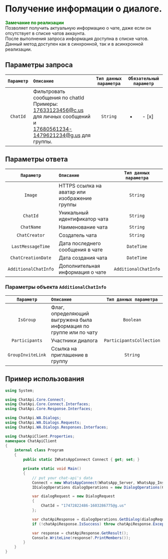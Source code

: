 # Получение информации о диалоге.
**<span style="color:green">Замечание по реализации</span>** <br/> 
Позволяет получить актуальную информацию о чате, даже если он отсутствует в списке чатов аккаунта. <br/> 
После выполнения запроса информация доступна в списке чатов.<br/>
Данный метод доступен как в синхронной, так и в асинхронной реализации.

## Параметры запроса
| `Параметр` | `Описание`                        | `Тип данных параметра` | `Обязательный параметр` |
|:----------:|:----------------------------------|:----------------------:|:-----------------------:|
|  `ChatId`  | Фильтровать сообщения по chatId <br/> Примеры: <br/> 17633123456@c.us для личных сообщений и <br/> 17680561234-1479621234@g.us для группы. | `String` | <ul><li>- [x] </li></ul> |


## Параметры ответа

|  `Параметр`           | `Описание`                                            | `Тип данных параметра` | 
|:---------------------:|:------------------------------------------------------|:----------------------:|
| `Image`               | HTTPS ссылка на аватар или изображение группы         | `String`
| `ChatId`              | Уникальный идентификатор чата                         | `String`
| `ChatName`            | Наименование чата                                     | `String`
| `ChatCreator`         | Создатель чата                                        | `String`
| `LastMessageTime`     | Дата последнего сообщения в чате                      | `DateTime`
| `ChatCreationDate`    | Дата создания чата                                    | `DateTime`
| `AdditionalChatInfo`  | Дополнительная информация о чате                      | `AdditionalChatInfo`

###  Параметры объекта `AdditionalChatInfo`

|  `Параметр`   | `Описание`                        | `Тип данных параметра`  | 
|:-------------:|:----------------------------------|:-----------------------:|
| `IsGroup`| Флаг, определяющий выгружена была информация по группе или по чату | `Boolean`|
| `Participants`| Участники диалога                 | `ParticipantsCollection`|
| `GroupInviteLink`| Ссылка на приглашение в группу | `String`|


## Пример использования
```csharp
using System;

using ChatApi.Core.Connect;
using ChatApi.Core.Connect.Interfaces;
using ChatApi.Core.Response.Interfaces;

using ChatApi.WA.Dialogs;
using ChatApi.WA.Dialogs.Requests;
using ChatApi.WA.Dialogs.Responses.Interfaces;

using ChatApiClient.Properties;
namespace ChatApiClient
{
    internal class Program
    {
        public static IWhatsAppConnect Connect { get; set; }

        private static void Main()
        {
            // put your chat-api's data
            Connect = new WhatsAppConnect(WhatsApp_Server, WhatsApp_Instance, WhatsApp_Token); 
            IDialogOperations dialogOperations = new DialogOperations(Connect);

            var dialogRequest = new DialogRequest
            {
                ChatId = "17472822486-1603286775@g.us"
            };

            var chatApiResponse = dialogOperations.GetDialog(dialogRequest);
            if (!chatApiResponse.IsSuccess) throw chatApiResponse.Exception!;

            var response = chatApiResponse.GetResult();
            Console.WriteLine(response?.PrintMembers());
        }
    }
}
```
